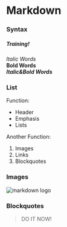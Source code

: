 # Markdown 
### Syntax
##### Training!

_Italic Words_  
**Bold Words**  
**_Italic&Bold Words_**

### List
Function:
* Header
* Emphasis
* Lists

Another Function:  
1. Images  
2. Links  
3. Blockquotes

### Images
![markdown logo](https://upload.wikimedia.org/wikipedia/commons/thumb/4/48/Markdown-mark.svg/208px-Markdown-mark.svg.png)

### Blockquotes

> DO IT NOW!
